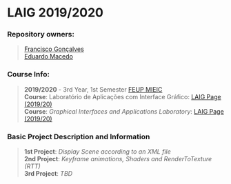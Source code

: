 # LAIG 2019/2020
### Repository owners:
> [Francisco Gonçalves](github.com/kiko-g)\
> [Eduardo Macedo](github.com/EduMacedo99)


### Course Info:
> **2019/2020** - 3rd Year, 1st Semester [FEUP MIEIC](https://sigarra.up.pt/feup/pt/CUR_GERAL.CUR_PLANOS_ESTUDOS_VIEW?pv_plano_id=2496&pv_tipo_cur_sigla=&pv_origem=CUR&pv_ano_lectivo=2019)\
> **Course**: Laboratório de Aplicações com Interface Gráfico: [LAIG Page (2019/20)](https://sigarra.up.pt/feup/pt/ucurr_geral.ficha_uc_view?pv_ocorrencia_id=436446)\
> **Course**: *Graphical Interfaces and Applications Laboratory*: [LAIG Page (2019/20)](https://sigarra.up.pt/feup/pt/ucurr_geral.ficha_uc_view?pv_ocorrencia_id=436446)


### Basic Project Description and Information
> **1st Project**:
> *Display Scene according to an XML file*\
> **2nd Project**:
> *Keyframe animations, Shaders and RenderToTexture (RTT)*\
> **3rd Project**:
> *TBD*
